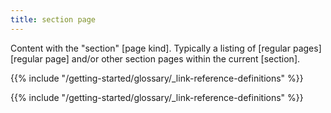 ```yaml
---
title: section page
---
```


Content with the "section" [page kind]. Typically a listing of [regular pages][regular page] and/or other section pages within the current [section].

{{% include "/getting-started/glossary/_link-reference-definitions" %}}

{{% include "/getting-started/glossary/_link-reference-definitions" %}}
